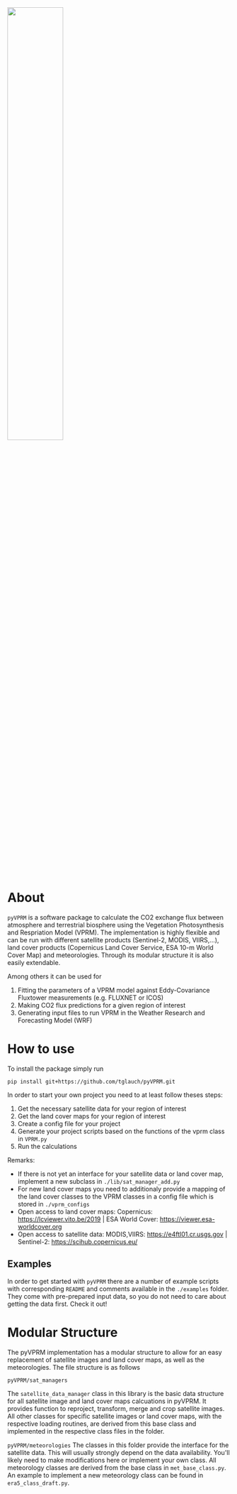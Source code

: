 <img src="https://github.com/tglauch/pyVPRM/assets/29706254/ba2565e6-1434-4a95-8086-936462f8d05d" width=50% height=50%>

# About

`pyVPRM` is a software package to calculate the CO2 exchange flux between atmosphere and terrestrial biosphere using the Vegetation Photosynthesis and Respriation Model (VPRM). The implementation is highly flexible and can be run with different satellite products (Sentinel-2, MODIS, VIIRS,...), land cover products (Copernicus Land Cover Service, ESA 10-m World Cover Map) and meteorologies. Through its modular structure it is also easily extendable. 

Among others it can be used for 

1. Fitting the parameters of a VPRM model against Eddy-Covariance Fluxtower measurements (e.g. FLUXNET or ICOS)
2. Making CO2 flux predictions for a given region of interest
3. Generating input files to run VPRM in the Weather Research and Forecasting Model (WRF)


# How to use

To install the package simply run 

```
pip install git+https://github.com/tglauch/pyVPRM.git
```

In order to start your own project you need to at least follow theses steps: 

1. Get the necessary satellite data for your region of interest 
2. Get the land cover maps for your region of interest
3. Create a config file for your project
4. Generate your project scripts based on the functions of the vprm class in `VPRM.py`
5. Run the calculations

Remarks: 
- If there is not yet an interface for your satellite data or land cover map, implement a new subclass in `./lib/sat_manager_add.py`
- For new land cover maps you need to additionaly provide a mapping of the land cover classes to the VPRM classes in a config file which is stored in  `./vprm_configs`
- Open access to land cover maps: Copernicus: https://lcviewer.vito.be/2019 | ESA World Cover: https://viewer.esa-worldcover.org
- Open access to satellite data: MODIS,VIIRS: https://e4ftl01.cr.usgs.gov | Sentinel-2: https://scihub.copernicus.eu/

## Examples

In order to get started with ```pyVPRM``` there are a number of example scripts with corresponding `README` and comments available in the `./examples` folder. They come with pre-prepared input data, so you do not need to care about getting the data first. Check it out!

# Modular Structure

The pyVPRM implementation has a modular structure to allow for an easy replacement of satellite images and land cover maps, as well as the meteorologies. The file structure is as follows


```pyVPRM/sat_managers```

The ```satellite_data_manager``` class in this library is the basic data structure for all satellite image and land cover maps calcuations in pyVPRM. It provides function to reproject, transform, merge and crop satellite images. All other classes for specific satellite images or land cover maps, with the respective loading routines, are derived from this base class and implemented in the respective class files in the folder. 


```pyVPRM/meteorologies```
The classes in this folder provide the interface for the satellite data. This will usually strongly depend on the data availability. You'll likely need to make modifications here or implement your own class. All meteorology classes are derived from the base class in ```met_base_class.py```. An example to implement a new meteorology class can be found in ```era5_class_draft.py```.
